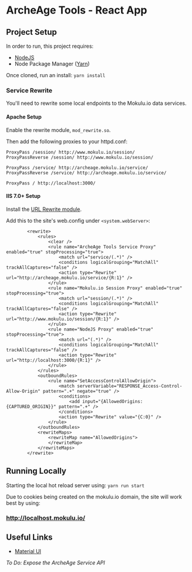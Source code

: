# ArcheAge Tools - React App

## Project Setup
In order to run, this project requires:
- [NodeJS](https://nodejs.org/)
- Node Package Manager ([Yarn](https://yarnpkg.com))

Once cloned, run an install:
`yarn install`

### Service Rewrite
You'll need to rewrite some local endpoints to the Mokulu.io data services.

#### Apache Setup
Enable the rewrite module, `mod_rewrite.so`.

Then add the following proxies to your httpd.conf:
```
ProxyPass /session/ http://www.mokulu.io/session/
ProxyPassReverse /session/ http://www.mokulu.io/session/

ProxyPass /service/ http://archeage.mokulu.io/service/
ProxyPassReverse /service/ http://archeage.mokulu.io/service/

ProxyPass / http://localhost:3000/
```

#### IIS 7.0+ Setup
Install the [URL Rewrite module](https://www.iis.net/downloads/microsoft/url-rewrite).

Add this to the site's web.config under `<system.webServer>`:
```
        <rewrite>
            <rules>
                <clear />
                <rule name="ArcheAge Tools Service Proxy" enabled="true" stopProcessing="true">
                    <match url="service/(.*)" />
                    <conditions logicalGrouping="MatchAll" trackAllCaptures="false" />
                    <action type="Rewrite" url="http://archeage.mokulu.io/service/{R:1}" />
                </rule>
                <rule name="Mokulu.io Session Proxy" enabled="true" stopProcessing="true">
                    <match url="session/(.*)" />
                    <conditions logicalGrouping="MatchAll" trackAllCaptures="false" />
                    <action type="Rewrite" url="http://www.mokulu.io/session/{R:1}" />
                </rule>
                <rule name="NodeJS Proxy" enabled="true" stopProcessing="true">
                    <match url="(.*)" />
                    <conditions logicalGrouping="MatchAll" trackAllCaptures="false" />
                    <action type="Rewrite" url="http://localhost:3000/{R:1}" />
                </rule>
            </rules>
            <outboundRules>
                <rule name="SetAccessControlAllowOrigin">
                    <match serverVariable="RESPONSE_Access-Control-Allow-Origin" pattern=".+" negate="true" />
                    <conditions>
                        <add input="{AllowedOrigins:{CAPTURED_ORIGIN}}" pattern=".+" />
                    </conditions>
                    <action type="Rewrite" value="{C:0}" />
                </rule>
            </outboundRules>
            <rewriteMaps>
                <rewriteMap name="AllowedOrigins">
                </rewriteMap>
            </rewriteMaps>
        </rewrite>
```

## Running Locally

Starting the local hot reload server using:
`yarn run start`

Due to cookies being created on the mokulu.io domain, the site will work best by using:
### http://localhost.mokulu.io/

## Useful Links
- [Material UI](https://material-ui.com/)

*To Do: Expose the ArcheAge Service API*
